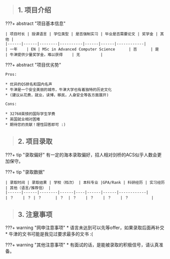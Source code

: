 > ## **1. 项目介绍**

???+ abstract "项目基本信息" 

    | 项目时长 | 授课语言 | 学位类型 | 是否强制实习 | 毕业是否需要论文 | 奖学金 | 其他 |
    |------|------|--------|----------|------|------|------------|
    | 一年    | EN | MSc in Advanced Computer Science      | 否      | 是   | 牛津提供少量奖学金，难以获得    | 无         |

???+ abstract "项目优劣势" 

    Pros:
    
    * 优异的QS排名和国内名声
    * 牛津是一个安全美丽的城市，牛津大学也有着独特的历史文化
    * (建议从花费，就业，读博，移民，人身安全等各方面展开)
    
    Cons:

    * 32760英镑的国际学生学费
    * 英国就业相对困难
    * 期待您的贡献！理性回答即可 :)

> ## **2. 项目录取**

???+ tip "录取偏好"
    有一定的海本录取偏好，招人相对剑桥的ACS似乎人数会更加保守。

???+ tip "录取数据"

    | 录取时间 | 录取结果 | 学校（档次） | 本科专业 |GPA/Rank | 科研经历 | 实习经历 | 其他（语言/推荐信） |
    |------|------|--------|------|----|------|------|------------|
    | ？    | ？ | ？      | ？  | ？    | ？    | ？    | ？          |


> ## **3. 注意事项**

???+ warning "网申注意事项"
    * 语言未达到可以先等offer，如果录取后面再补交
    * 牛津的文书可能是我见过要求最多的文书 :(

???+ warning "其他注意事项"
    * 有面试的话，是能被录取的积极信号，请认真准备。

